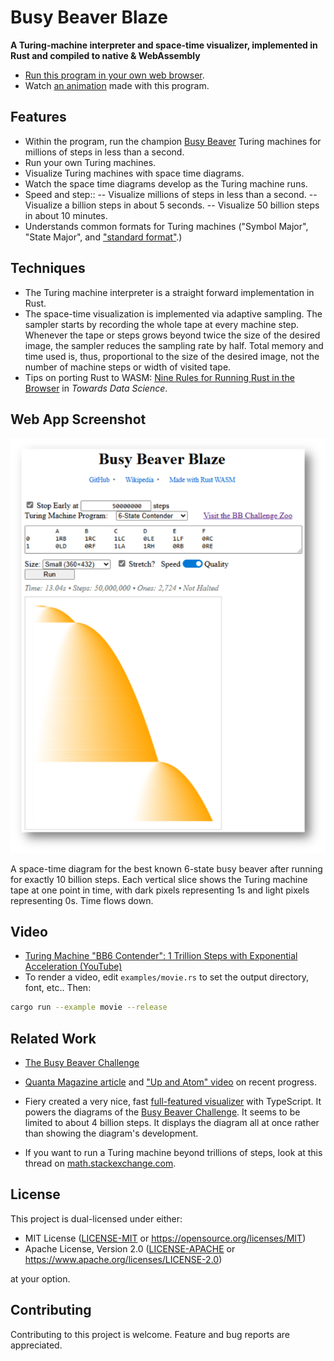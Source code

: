 # Busy Beaver Blaze

**A Turing-machine interpreter and space-time visualizer, implemented in Rust and compiled to native & WebAssembly**

* [Run this program in your own web browser](https://carlkcarlk.github.io/busy_beaver_blaze/).
* Watch [an animation](https://youtu.be/IBcJ2vRHGAY) made with this program.

## Features

* Within the program, run the champion [Busy Beaver](https://en.wikipedia.org/wiki/Busy_beaver) Turing machines for millions of steps in less than a second.
* Run your own Turing machines.
* Visualize Turing machines with space time diagrams.
* Watch the space time diagrams develop as the Turing machine runs.
* Speed and step::
 -- Visualize millions of steps in less than a second.
 -- Visualize a billion steps in about 5 seconds.
 -- Visualize 50 billion steps in about 10 minutes.
* Understands common formats for Turing machines ("Symbol Major", "State Major", and ["standard format"](https://discuss.bbchallenge.org/t/standard-tm-text-format/60).)

## Techniques

* The Turing machine interpreter is a straight forward implementation in Rust.
* The space-time visualization is implemented via adaptive sampling. The sampler starts by recording the whole tape at every machine step. Whenever the tape or steps grows beyond twice the size of the desired image, the sampler reduces the sampling rate by half. Total memory and time used is, thus, proportional to the size of the desired image, not the number of machine steps or width of visited tape.
* Tips on porting Rust to WASM: [Nine Rules for Running Rust in the Browser](https://medium.com/towards-data-science/nine-rules-for-running-rust-in-the-browser-8228353649d1) in *Towards Data Science*.

## Web App Screenshot

![Busy Beaver Space-Time Diagram](Screenshot.png)

A space-time diagram for the best known 6-state busy beaver after running for exactly 10 billion steps. Each vertical slice shows the Turing machine tape at one point in time, with dark pixels representing 1s and light pixels representing 0s. Time flows down.

## Video

* [Turing Machine "BB6 Contender": 1 Trillion Steps with Exponential Acceleration (YouTube)](https://youtu.be/IBcJ2vRHGAY)
* To render a video, edit `examples/movie.rs` to set the output directory, font, etc.. Then:

```bash
cargo run --example movie --release
```

## Related Work

* [The Busy Beaver Challenge](bbchallenge.org)
* [Quanta Magazine article](https://www.quantamagazine.org/amateur-mathematicians-find-fifth-busy-beaver-turing-machine-20240702/) and ["Up and Atom" video](https://www.youtube.com/watch?v=pQWFSj1CXeg&t=977s) on recent progress.

* Fiery created a very nice, fast [full-featured visualizer](https://fiery.pages.dev/turing/1RB1LC_0RD0RB_1RA0LC_1LD1RA) with TypeScript. It powers the diagrams of the [Busy Beaver Challenge](https://bbchallenge.org/). It seems to be limited to about 4 billion steps. It displays the diagram all at once rather than showing the diagram's development.

* If you want to run a Turing machine beyond trillions of steps, look at this thread on [math.stackexchange.com](https://math.stackexchange.com/questions/1202334/how-was-the-busy-beaver-candidate-for-6-states-calculated).

## License

This project is dual-licensed under either:

* MIT License ([LICENSE-MIT](LICENSE-MIT) or <https://opensource.org/licenses/MIT>)
* Apache License, Version 2.0 ([LICENSE-APACHE](LICENSE-APACHE) or <https://www.apache.org/licenses/LICENSE-2.0>)

at your option.

## Contributing

Contributing to this project is welcome. Feature and bug reports are appreciated.
